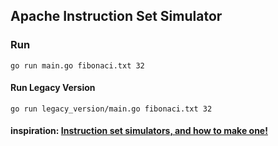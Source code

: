 ## Apache Instruction Set Simulator

### Run

`go run main.go fibonaci.txt 32`

#### Run Legacy Version

`go run legacy_version/main.go fibonaci.txt 32`

#### inspiration: [Instruction set simulators, and how to make one!](https://replit.com/talk/learn/Instruction-set-simulators-and-how-to-make-one/81636)
